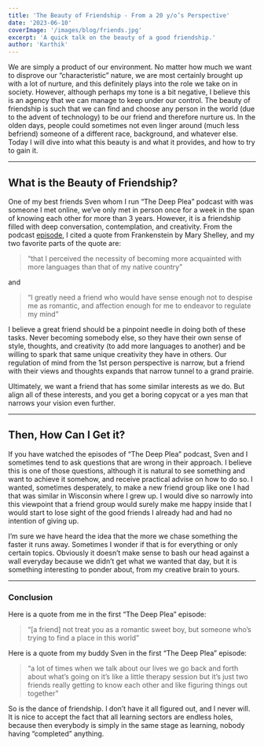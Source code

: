 ```yaml
---
title: 'The Beauty of Friendship - From a 20 y/o’s Perspective'
date: '2023-06-10'
coverImage: '/images/blog/friends.jpg'
excerpt: 'A quick talk on the beauty of a good friendship.'
author: 'Karthik'
---
```


We are simply a product of our environment. No matter how much we want to disprove our “characteristic” nature, we are most certainly brought up with a lot of nurture, and this definitely plays into the role we take on in society. However, although perhaps my tone is a bit negative, I believe this is an agency that we can manage to keep under our control. The beauty of friendship is such that we can find and choose any person in the world (due to the advent of technology) to be our friend and therefore nurture us. In the olden days, people could sometimes not even linger around (much less befriend) someone of a different race, background, and whatever else. Today I will dive into what this beauty is and what it provides, and how to try to gain it.

---

## What is the Beauty of Friendship?

One of my best friends Sven whom I run “The Deep Plea” podcast with was someone I met online, we’ve only met in person once for a week in the span of knowing each other for more than 3 years. However, it is a friendship filled with deep conversation, contemplation, and creativity. From the podcast [episode](https://www.youtube.com/watch?v=lIHuDwuWzsQ), I cited a quote from Frankenstein by Mary Shelley, and my two favorite parts of the quote are:

> “that I perceived the necessity of becoming more acquainted with more languages than that of my native country”
> 

 and 

> “I greatly need a friend who would have sense enough not to despise me as romantic, and affection enough for me to endeavor to regulate my mind”
> 

I believe a great friend should be a pinpoint needle in doing both of these tasks. Never becoming somebody else, so they have their own sense of style, thoughts, and creativity (to add more languages to another) and be willing to spark that same unique creativity they have in others. Our regulation of mind from the 1st person perspective is narrow, but a friend with their views and thoughts expands that narrow tunnel to a grand prairie. 

Ultimately, we want a friend that has some similar interests as we do. But align all of these interests, and you get a boring copycat or a yes man that narrows your vision even further.

---

## Then, How Can I Get it?

If you have watched the episodes of “The Deep Plea” podcast, Sven and I sometimes tend to ask questions that are wrong in their approach. I believe this is one of those questions, although it is natural to see something and want to achieve it somehow, and receive practical advise on how to do so. I wanted, sometimes desperately, to make a new friend group like one I had that was similar in Wisconsin where I grew up. I would dive so narrowly into this viewpoint that a friend group would surely make me happy inside that I would start to lose sight of the good friends I already had and had no intention of giving up. 

I’m sure we have heard the idea that the more we chase something the faster it runs away. Sometimes I wonder if that is for everything or only certain topics. Obviously it doesn’t make sense to bash our head against a wall everyday because we didn’t get what we wanted that day, but it is something interesting to ponder about, from my creative brain to yours.

---

### Conclusion

Here is a quote from me in the first “The Deep Plea” episode:

> “[a friend] not treat you as a romantic sweet boy, but someone who’s trying to find a place in this world”
> 

Here is a quote from my buddy Sven in the first “The Deep Plea” episode:

> “a lot of times when we talk about our lives we go back and forth about what’s going on it’s like a little therapy session but it’s just two friends really getting to know each other and like figuring things out together”
> 

So is the dance of friendship. I don’t have it all figured out, and I never will. It is nice to accept the fact that all learning sectors are endless holes, because then everybody is simply in the same stage as learning, nobody having “completed” anything.